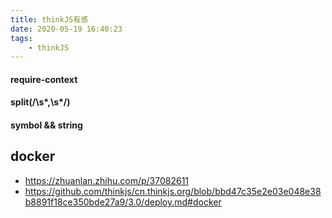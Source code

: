 ```yaml
---
title: thinkJS有感
date: 2020-05-19 16:40:23
tags:
    - thinkJS
---
```

#### require-context

#### split(/\s*,\s*/)

#### symbol && string



## docker
- https://zhuanlan.zhihu.com/p/37082611
- https://github.com/thinkjs/cn.thinkjs.org/blob/bbd47c35e2e03e048e38b8891f18ce350bde27a9/3.0/deploy.md#docker